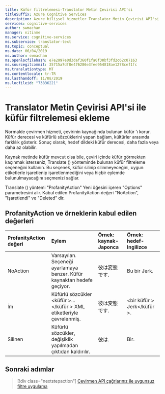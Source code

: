 ```yaml
---
title: Küfür filtrelemesi-Translator Metin Çevirisi API'si
titleSuffix: Azure Cognitive Services
description: Azure bilişsel hizmetler Translator Metin Çevirisi API'si metninizi çevrilmiş bir küfür düzeyini öğrenmek için uygunsuz metin filtrelemeyi kullanın.
services: cognitive-services
author: swmachan
manager: nitinme
ms.service: cognitive-services
ms.subservice: translator-text
ms.topic: conceptual
ms.date: 06/04/2019
ms.author: swmachan
ms.openlocfilehash: e7e2097e0d3daf360f1fa0f30bf3fd2c62c07163
ms.sourcegitcommit: 35715a7df8e476286e3fee954818ae1278cef1fc
ms.translationtype: MT
ms.contentlocale: tr-TR
ms.lasthandoff: 11/08/2019
ms.locfileid: "73836221"
---
```

# <a name="add-profanity-filtering-with-the-translator-text-api"></a>Translator Metin Çevirisi API'si ile küfür filtrelemesi ekleme

Normalde çevirmen hizmeti, çevirinin kaynağında bulunan küfür 'ı korur. Küfür derecesi ve küfürlü sözcüklerini yapan bağlam, kültürler arasında farklılık gösterir. Sonuç olarak, hedef dildeki küfür derecesi, daha fazla veya daha az olabilir.

Kaynak metinde küfür mevcut olsa bile, çeviri içinde küfür görmekten kaçınmak isterseniz, Translate () yönteminde bulunan küfür filtreleme seçeneğini kullanın. Bu seçenek, küfür silinip silinmeyeceğini, uygun etiketlerle işaretlenip işaretlenmediğini veya hiçbir eylemde bulunulmayacağını seçmenizi sağlar.

Translate () yöntemi "ProfanityAction" Yeni öğesini içeren "Options" parametresini alır. Kabul edilen ProfanityAction değeri "NoAction", "Işaretlendi" ve "Deleted" dir.

## <a name="accepted-values-of-profanityaction-and-examples"></a>ProfanityAction ve örneklerin kabul edilen değerleri
|ProfanityAction değeri | Eylem | Örnek: kaynak-Japonca | Örnek: hedef-Ingilizce|
| :---|:---|:---|:---|
| NoAction | Varsayılan. Seçeneği ayarlamaya benzer. Küfür kaynaktan hedefe geçiyor. | 彼は変態です. | Bu bir Jerk. |
| İm | Küfürlü sözcükler \<küfür >... \</küfür > XML etiketleriyle çevrelenmiş. | 彼は変態です. | \<bir küfür > Jerk\</küfür >. |
| Silinen | Küfürlü sözcükler, değişiklik yapılmadan çıktıdan kaldırılır. | 彼は. | Bir. |

## <a name="next-steps"></a>Sonraki adımlar
> [!div class="nextstepaction"]
> [Çevirmen API çağrlarınız ile uygunsuz filtre uygulama](reference/v3-0-translate.md)

